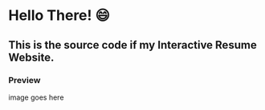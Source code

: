 # Hello There! 😄
## This is the source code if my Interactive Resume Website.

### Preview

image goes here
